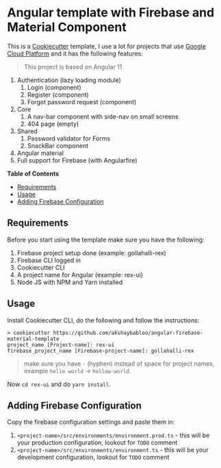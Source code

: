 # Angular template with Firebase and Material Component

This is a [Cookiecutter](https://github.com/cookiecutter/cookiecutter) template, I use a lot for projects that use [Google Cloud Platform](https://cloud.google.com/) and it has the following features:

> This project is based on Angular 11

1. Authentication (lazy loading module)
   1. Login (component)
   2. Register (component)
   3. Forgot password request (component)
2. Core
   1. A nav-bar component with side-nav on small screens
   2. 404 page (empty)
3. Shared
   1. Password validator for Forms
   2. SnackBar component
4. Angular material
5. Full support for Firebase (with Angularfire)

**Table of Contents**

- [Requirements](#requirements)
- [Usage](#usage)
- [Adding Firebase Configuration](#adding-firebase-configuration)

## Requirements

Before you start using the template make sure you have the following:

1. Firebase project setup done (example: gollahalli-rex)
2. Firebase CLI logged in
3. Cookiecutter CLI
4. A project name for Angular (example: rex-ui)
5. Node JS with NPM and Yarn installed

## Usage

Install Cookiecutter CLI, do the following and follow the instructions:

```
> cookiecutter https://github.com/akshaybabloo/angular-firebase-material-template
project_name [Project-name]: rex-ui
firebase_project_name [Firebase-project-name]: gollahalli-rex
```

> make sure you have `-` (hyphen) instead of space for project names, example `hello world` -> `hollow-world`.

Now `cd rex-ui` and do `yarn install`.

## Adding Firebase Configuration

Copy the firebase configuration settings and paste them in:

1. `<project-name>/src/environments/environment.prod.ts` - this will be your production configuration, lookout for `TODO` comment
2. `<project-name>/src/environments/environment.ts` - this will be your development configuration, lookout for `TODO` comment
